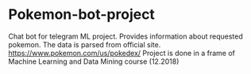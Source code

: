# Pokemon-bot-project
Chat bot for telegram ML project.
Provides information about requested pokemon. The data is parsed from official site.
https://www.pokemon.com/us/pokedex/
Project is done in a frame of Machine Learning and Data Mining course (12.2018)
